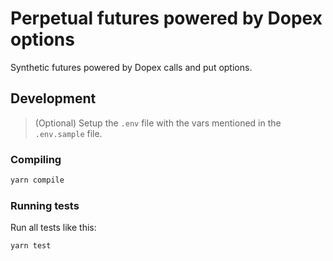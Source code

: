 # Perpetual futures powered by Dopex options

Synthetic futures powered by Dopex calls and put options.

## Development

> (Optional) Setup the `.env` file with the vars mentioned in the `.env.sample` file.

### Compiling

```bash
yarn compile
```

### Running tests

Run all tests like this:

```bash
yarn test
```
